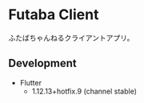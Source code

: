 # Futaba Client

ふたばちゃんねるクライアントアプリ。

## Development

- Flutter
  - 1.12.13+hotfix.9 (channel stable)

